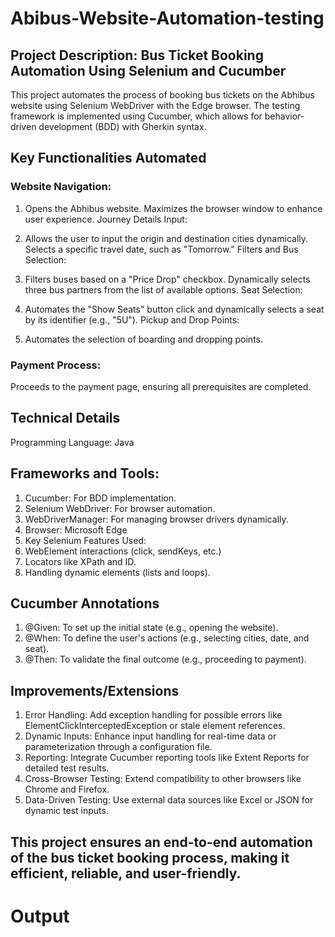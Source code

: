 # Abibus-Website-Automation-testing

## Project Description: Bus Ticket Booking Automation Using Selenium and Cucumber

This project automates the process of booking bus tickets on the Abhibus website using Selenium WebDriver with the Edge browser. The testing framework is implemented using Cucumber, which allows for behavior-driven development (BDD) with Gherkin syntax.

## Key Functionalities Automated
### Website Navigation:

1. Opens the Abhibus website.
Maximizes the browser window to enhance user experience.
Journey Details Input:

2. Allows the user to input the origin and destination cities dynamically.
Selects a specific travel date, such as "Tomorrow."
Filters and Bus Selection:

3. Filters buses based on a "Price Drop" checkbox.
Dynamically selects three bus partners from the list of available options.
Seat Selection:

4. Automates the "Show Seats" button click and dynamically selects a seat by its identifier (e.g., "5U").
Pickup and Drop Points:

5. Automates the selection of boarding and dropping points.
### Payment Process:

Proceeds to the payment page, ensuring all prerequisites are completed.
## Technical Details
Programming Language: Java
## Frameworks and Tools:
1. Cucumber: For BDD implementation.
2. Selenium WebDriver: For browser automation.
3. WebDriverManager: For managing browser drivers dynamically.
4. Browser: Microsoft Edge
5. Key Selenium Features Used:
6. WebElement interactions (click, sendKeys, etc.)
7. Locators like XPath and ID.
8. Handling dynamic elements (lists and loops).
## Cucumber Annotations
1. @Given: To set up the initial state (e.g., opening the website).
2. @When: To define the user's actions (e.g., selecting cities, date, and seat).
3. @Then: To validate the final outcome (e.g., proceeding to payment).
## Improvements/Extensions
1. Error Handling: Add exception handling for possible errors like ElementClickInterceptedException or stale element references.
2. Dynamic Inputs: Enhance input handling for real-time data or parameterization through a configuration file.
3. Reporting: Integrate Cucumber reporting tools like Extent Reports for detailed test results.
4. Cross-Browser Testing: Extend compatibility to other browsers like Chrome and Firefox.
5. Data-Driven Testing: Use external data sources like Excel or JSON for dynamic test inputs.

## This project ensures an end-to-end automation of the bus ticket booking process, making it efficient, reliable, and user-friendly.
# Output
